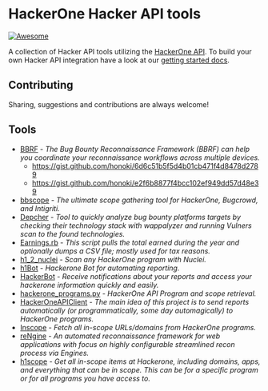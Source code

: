 # HackerOne Hacker API tools
[![Awesome](https://awesome.re/badge.svg)](https://awesome.re)

A collection of Hacker API tools utilizing the [HackerOne API](https://api.hackerone.com). To build your own Hacker API integration have a look at our [getting started docs](https://api.hackerone.com/getting-started-hacker-api/#getting-started-hacker-api).

## Contributing

Sharing, suggestions and contributions are always welcome!

## Tools

- [BBRF](https://github.com/honoki/bbrf-client) - _The Bug Bounty Reconnaissance Framework (BBRF) can help you coordinate your reconnaissance workflows across multiple devices._
  - https://gist.github.com/honoki/6d6c51b5f5d4b01cb471f4d8478d2789
  - https://gist.github.com/honoki/e2f6b8877f4bcc102ef949dd57d48e39
- [bbscope](https://github.com/sw33tLie/bbscope/) - _The ultimate scope gathering tool for HackerOne, Bugcrowd, and Intigriti._
- [Depcher](https://github.com/patuuh/Depcher) - _Tool to quickly analyze bug bounty platforms targets by checking their technology stack with wappalyzer and running Vulners scan to the found technologies._
- [Earnings.rb](https://gitlab.com/dee-see/hackerone-scripts/-/blob/master/earnings.rb) - _This script pulls the total earned during the year and optionally dumps a CSV file; mostly used for tax reasons._
- [h1_2_nuclei](https://github.com/vavkamil/h1_2_nuclei) - _Scan any HackerOne program with Nuclei._
- [h1Bot](https://github.com/xpl0ited1/h1Bot) - _Hackerone Bot for automating reporting._
- [HackerBot](https://github.com/Retr02332/HackerBot) - _Receive notifications about your reports and access your hackerone information quickly and easily._
- [hackerone_programs.py](https://gist.github.com/thiezn/eeb78dcdc3902cdb2f33f9050d6d429d) - _HackerOne API Program and scope retrieval._
- [HackerOneAPIClient](https://github.com/pdelteil/HackerOneAPIClient) - _The main idea of this project is to send reports automatically (or programmatically, some day automagically) to HackerOne programs._
- [Inscope](https://github.com/michael1026/inscope) - _Fetch all in-scope URLs/domains from HackerOne programs._
- [reNgine](https://github.com/yogeshojha/rengine) - _An automated reconnaissance framework for web applications with focus on highly configurable streamlined recon process via Engines._
- [h1scope](https://github.com/kenjoe41/h1scope) - _Get all in-scope items at Hackerone, including domains, apps, and everything that can be in scope. This can be for a specific program or for all programs you have access to._



